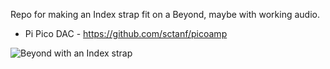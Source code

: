 Repo for making an Index strap fit on a Beyond, maybe with working audio.

- Pi Pico DAC - https://github.com/sctanf/picoamp

![Beyond with an Index strap](../../blob/main/images/DSC_0304.jpg)
